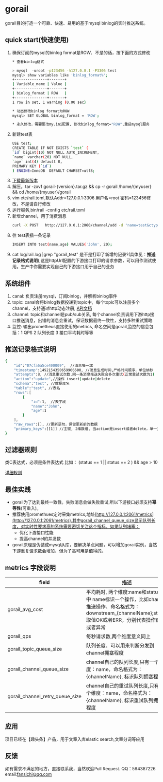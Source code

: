 # gorail
gorail目的打造一个可靠、快速、易用的基于mysql binlog的实时推送系统。
 
## quick start(快速使用)
1. 确保订阅的mysql的binlog format是ROW，不是的话，按下面的方式修改 
    ```sh
    * 查看binlog格式
   
    > mysql  -uroot -p123456 -h127.0.0.1 -P3306 test
    mysql> show variables like 'binlog_format%';
    +---------------+-------+
    | Variable_name | Value |
    +---------------+-------+
    | binlog_format | ROW   |
    +---------------+-------+
    1 row in set, 1 warning (0.00 sec)
    
    * 动态修改binlog format为ROW   
    mysql> SET GLOBAL binlog_format = 'ROW';  
    
    * 永久修改，需要更改my.ini配置, 修改binlog_format="ROW",重启mysql服务
    ```
1. 新建test表
    ```sh
    USE test;
    CREATE TABLE IF NOT EXISTS `test` (
    `id` bigint(10) NOT NULL AUTO_INCREMENT,
    `name` varchar(20) NOT NULL,
    `age` int(4) default 0,
    PRIMARY KEY (`id`)
    ) ENGINE=InnoDB  DEFAULT CHARSET=utf8;

    ```
1. [下载最新版本](https://github.com/tenfer/gorail/archive/1.1.0.tar.gz) 
1. 解压，tar -zxvf gorail-{version}.tar.gz &&  cp -r gorail /home/{myuser} && cd /home/{myuser}/gorail
1. vim etc/rail.toml,默认Addr=127.0.0.1:3306 用户名=root 密码=123456修改，不是请自行修改
1. 运行服务,bin/rail -config etc/rail.toml
1. 新增channel，用于消费消息
    ```sh
    curl -X POST   http://127.0.0.1:2060/channel/add -d 'name=test&ctype=http&httpUrl=http://127.0.0.1:2060/test&filter={"schemas":["test"],"tables":["test"],"actions":["*"],"expression":"age > 0"}'
    ```
1. 往 test表插一条记录 
    ```sh
    INSERT INTO test(name,age) VALUES('John', 20);
    ```
1. cat log/rail.log |grep "gorail_test" 是不是打印了新增的记录?(具体见：**推送记录格式说明**),这是httpUrl配置的下游接口打印的请求参数，可以用作测试使用。生产中你需要实现自己的下游接口用于自己的业务

## 系统组件
1. canal:   负责注册mysql，订阅binlog，并解析binlog事件
2. topic:  canal会将binlog数据投递到topic中，每个topic可以注册多个channel，支持通过http动态注册, [API文档](doc/api.md)
3. channel: topic和channel是pub/sub关系, 每个channel负责调用下游http接口推送消息，出错的消息会重试，保证数据最终一致性，支持多种重试策略
4. 监控: 输出prometheus直接使用的metrics, 命名空间是gorail,监控的信息包括：1 QPS 2 队列长度 3 接口平均耗时等等 

## 推送记录格式说明
```sh
{
    "id":"07cfa6a5ce400009",  //消息唯一ID
    "timestamp":1492154350659966500, //消息生成时间,严格时间顺序，单位纳秒
    "attempts":8, //消息重试次数,同一条消息推送失败会多次重试(正常重试次数为1)
    "action":"update",//操作 insert|update|delete
    "schema":"test", //数据库名
    "table":"test", //表名
    "rows":[
        {
            "id":1,  //表字段
            "name":"John",
            "age":1
        }
    ],
    "raw_rows":[], //更新语句，保留更新前的数据
    "primary_keys":[[1]] //主键, 2维数组, 当action是insert或者delete，单一主键[[1]],联合主键[[1,"John",20]];当action=update [[1],[1]],联合主键[[1,"John",20],[1,"John",21]]
}
```

## 过滤器规则
类C表达式，必须是条件表达式
比如： (status == 1 || status == 2 ) && age > 10 

[详细规则](https://github.com/Knetic/govaluate/blob/master/MANUAL.md)

## 最佳实践
* gorail为了达到最终一致性，失败消息会做失败重试,所以下游接口必须支持**幂等性**(可重入)。
* 推荐使用promethues定时采集metrics,地址[http://127.0.0.1:2061/metrics](http://127.0.0.1:2061/metrics),其中gorail_channel_queue_size显示队列长度，对实时性要求高的系统需要密切关注这个指标。如果队列堵塞：
    * 优化下游接口性能
    * 提高channel的并发数
* gorail原理是伪装成mysql从库，要解决单点问题，可以增加gorail实例，当然下游重复请求数会增加，但为了高可用是值得的。

## metrics 字段说明
field | 描述
------ | ------
gorail_avg_cost | 平均耗时, 两个维度:name和status,其中 name标识一个操作，比如channel推送操作，命名格式为：downstream_{channelName};status 取值OK或者ERR，分别代表操作成功或者异常
gorail_qps | 每秒请求数,两个维度意义同上
gorail_topic_queue_size | 队列长度，可以用来判断分发到channel拥塞程度
gorail_channel_queue_size | channel自己的队列长度,只有一个维度：name，命名格式为：{channelName}, 标识队列拥塞程度
gorail_channel_retry_queue_size | channel自己的重试队列长度,只有一个维度：name，命名格式为：{channelName}, 标识重试队列拥塞程度

## 应用
项目已经在【趣头条】产品，用于文章入库elastic search,文章分词等应用

## 反馈
如有需求不满足的地方，直接联系我，当然欢迎Pull Request.
QQ：564387226
email:fansichi@qq.com



